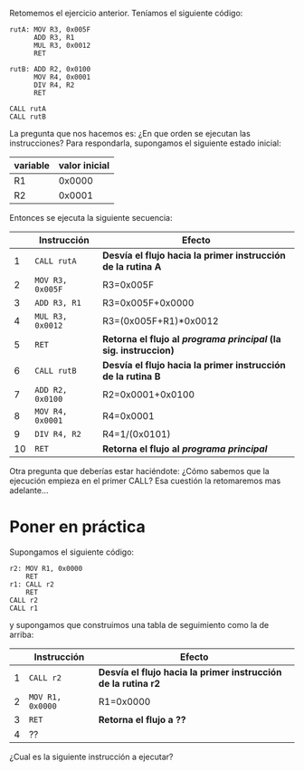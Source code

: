 Retomemos el ejercicio anterior. Teníamos el siguiente código:
```
rutA: MOV R3, 0x005F 
      ADD R3, R1
      MUL R3, 0x0012 
      RET
```
```
rutB: ADD R2, 0x0100 
      MOV R4, 0x0001
      DIV R4, R2
      RET
```
```
CALL rutA
CALL rutB
```

La pregunta que nos hacemos es: ¿En que orden se ejecutan las instrucciones? Para respondarla, supongamos el siguiente estado inicial:

| variable | valor inicial|
|---------|-------|
| R1 | 0x0000 |
| R2 | 0x0001 |

Entonces se ejecuta la siguiente secuencia:

| |Instrucción|Efecto|
|---|-----------|-----------|
| 1 |`CALL rutA`| **Desvía el flujo hacia la primer instrucción de la rutina A**|
| 2 |`MOV R3, 0x005F`| R3=0x005F|
| 3 |`ADD R3, R1`| R3=0x005F+0x0000|
| 4 |`MUL R3, 0x0012`| R3=(0x005F+R1)*0x0012|
| 5 |`RET`| **Retorna el flujo al *programa principal* (la sig. instruccion)**|
| 6 |`CALL rutB`| **Desvía el flujo hacia la primer instrucción de la rutina B**|
| 7 |`ADD R2, 0x0100`| R2=0x0001+0x0100|
| 8 |`MOV R4, 0x0001`| R4=0x0001|
| 9 |`DIV R4, R2`| R4=1/(0x0101)|
|10 |`RET`| **Retorna el flujo al *programa principal***|

Otra pregunta que deberías estar haciéndote: ¿Cómo sabemos que la ejecución empieza en el primer CALL? Esa cuestión la retomaremos mas adelante...

# Poner en práctica

Supongamos el siguiente código:

```
r2: MOV R1, 0x0000
    RET
r1: CALL r2
    RET
CALL r2
CALL r1
```

y supongamos que construimos una tabla de seguimiento como la de arriba:

|   |Instrucción|Efecto|
|---|-----------|-----------|
| 1 |`CALL r2`  | **Desvía el flujo hacia la primer instrucción de la rutina r2**|
| 2 |`MOV R1, 0x0000`| R1=0x0000 |
| 3 |`RET`| **Retorna el flujo a ??**|
| 4 | ?? ||


¿Cual es la siguiente instrucción a ejecutar?
